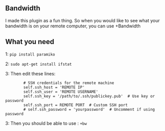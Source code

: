 ## Bandwidth

I made this plugin as a fun thing. So when you would like to see what your bandwidth is on your remote computer, you can use +Bandwidth


## What you need

1: `pip install paramiko`

2: `sudo apt-get install ifstat`

3: Then edit these lines:
```
        # SSH credentials for the remote machine
        self.ssh_host = 'REMOTE IP'
        self.ssh_user = 'REMOTE USERNAME'
        self.ssh_key = '/path/to/.ssh/publickey.pub'  # Use key or password
        self.ssh_port = REMOTE PORT  # Custom SSH port
        # self.ssh_password = 'yourpassword'  # Uncomment if using password
```

3: Then you should be able to use : `+bw`
